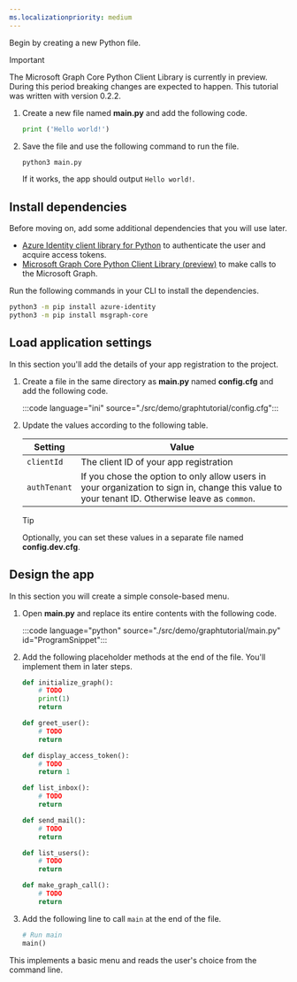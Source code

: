 ```yaml
---
ms.localizationpriority: medium
---
```


<!-- markdownlint-disable MD002 MD041 -->

Begin by creating a new Python file.

> [!IMPORTANT]
> The Microsoft Graph Core Python Client Library is currently in preview. During this period breaking changes are expected to happen. This tutorial was written with version 0.2.2.

1. Create a new file named **main.py** and add the following code.

    ```python
    print ('Hello world!')
    ```

1. Save the file and use the following command to run the file.

    ```bash
    python3 main.py
    ```

    If it works, the app should output `Hello world!`.

## Install dependencies

Before moving on, add some additional dependencies that you will use later.

- [Azure Identity client library for Python](https://github.com/Azure/azure-sdk-for-python/tree/main/sdk/identity/azure-identity) to authenticate the user and acquire access tokens.
- [Microsoft Graph Core Python Client Library (preview)](https://github.com/microsoftgraph/msgraph-sdk-python-core) to make calls to the Microsoft Graph.

Run the following commands in your CLI to install the dependencies.

```bash
python3 -m pip install azure-identity
python3 -m pip install msgraph-core
```

## Load application settings

In this section you'll add the details of your app registration to the project.

1. Create a file in the same directory as **main.py** named **config.cfg** and add the following code.

    :::code language="ini" source="./src/demo/graphtutorial/config.cfg":::

1. Update the values according to the following table.

    | Setting | Value |
    |---------|-------|
    | `clientId` | The client ID of your app registration |
    | `authTenant` | If you chose the option to only allow users in your organization to sign in, change this value to your tenant ID. Otherwise leave as `common`. |

    > [!TIP]
    > Optionally, you can set these values in a separate file named **config.dev.cfg**.

## Design the app

In this section you will create a simple console-based menu.

1. Open **main.py** and replace its entire contents with the following code.

    :::code language="python" source="./src/demo/graphtutorial/main.py" id="ProgramSnippet":::

1. Add the following placeholder methods at the end of the file. You'll implement them in later steps.

    ```python
    def initialize_graph():
        # TODO
        print(1)
        return

    def greet_user():
        # TODO
        return

    def display_access_token():
        # TODO
        return 1

    def list_inbox():
        # TODO
        return

    def send_mail():
        # TODO
        return

    def list_users():
        # TODO
        return

    def make_graph_call():
        # TODO
        return
    ```

1. Add the following line to call `main` at the end of the file.

    ```python
    # Run main
    main()
    ```

This implements a basic menu and reads the user's choice from the command line.
